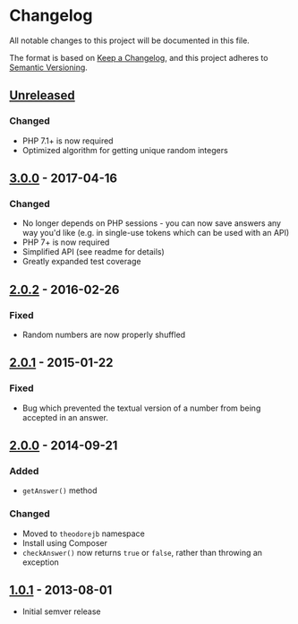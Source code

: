 # Changelog
All notable changes to this project will be documented in this file.

The format is based on [Keep a Changelog](https://keepachangelog.com/en/1.0.0/),
and this project adheres to [Semantic Versioning](https://semver.org/spec/v2.0.0.html).

## [Unreleased]
### Changed
- PHP 7.1+ is now required
- Optimized algorithm for getting unique random integers

## [3.0.0] - 2017-04-16
### Changed
- No longer depends on PHP sessions - you can now save answers any way you'd like
  (e.g. in single-use tokens which can be used with an API)
- PHP 7+ is now required
- Simplified API (see readme for details)
- Greatly expanded test coverage

## [2.0.2] - 2016-02-26
### Fixed
- Random numbers are now properly shuffled

## [2.0.1] - 2015-01-22
### Fixed
- Bug which prevented the textual version of a number from being accepted in an answer.

## [2.0.0] - 2014-09-21
### Added
- `getAnswer()` method

### Changed
- Moved to `theodorejb` namespace
- Install using Composer
- `checkAnswer()` now returns `true` or `false`, rather than throwing an exception

## [1.0.1] - 2013-08-01
- Initial semver release

[Unreleased]: https://github.com/theodorejb/Responsive-Captcha/compare/v3.0.0...HEAD
[3.0.0]: https://github.com/theodorejb/Responsive-Captcha/compare/v2.0.2...v3.0.0
[2.0.2]: https://github.com/theodorejb/Responsive-Captcha/compare/v2.0.1...v2.0.2
[2.0.1]: https://github.com/theodorejb/Responsive-Captcha/compare/v2.0.0...v2.0.1
[2.0.0]: https://github.com/theodorejb/Responsive-Captcha/compare/v1.0.1...v2.0.0
[1.0.1]: https://github.com/theodorejb/Responsive-Captcha/tree/v1.0.1
